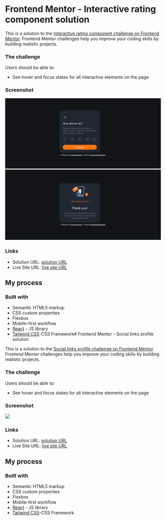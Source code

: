 # Frontend Mentor - Interactive rating component solution

This is a solution to the [Interactive rating component challenge on Frontend Mentor](https://www.frontendmentor.io/challenges/interactive-rating-component-koxpeBUmI). Frontend Mentor challenges help you improve your coding skills by building realistic projects. 



### The challenge

Users should be able to:


- See hover and focus states for all interactive elements on the page

### Screenshot

![](./card/src/assets/images/screen1.png)
![](./card/src/assets/images/screen2.png)





### Links

- Solution URL: [solution URL](https://github.com/IndranjanaChatterjee/Social-links-profile)
- Live Site URL: [live site URL](https://social-links-profile-xi.vercel.app/)


## My process

### Built with

- Semantic HTML5 markup
- CSS custom properties
- Flexbox
- Mobile-first workflow
- [React](https://reactjs.org/) - JS library
- [Tailwind CSS](https://tailwindcss.com/)-CSS Framework# Frontend Mentor - Social links profile solution

This is a solution to the [Social links profile challenge on Frontend Mentor](https://www.frontendmentor.io/challenges/social-links-profile-UG32l9m6dQ). Frontend Mentor challenges help you improve your coding skills by building realistic projects. 



### The challenge

Users should be able to:


- See hover and focus states for all interactive elements on the page

### Screenshot

![](./social/src/assets/images/screenshot.png)





### Links

- Solution URL: [solution URL](https://github.com/IndranjanaChatterjee/Social-links-profile)
- Live Site URL: [live site URL](https://social-links-profile-xi.vercel.app/)


## My process

### Built with

- Semantic HTML5 markup
- CSS custom properties
- Flexbox
- Mobile-first workflow
- [React](https://reactjs.org/) - JS library
- [Tailwind CSS](https://tailwindcss.com/)-CSS Framework